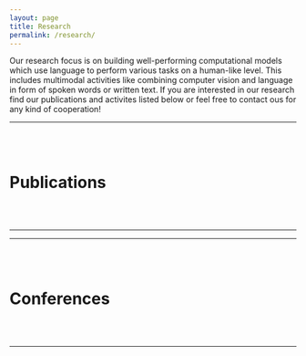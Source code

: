 ```yaml
---
layout: page
title: Research
permalink: /research/
---
```


Our research focus is on building well-performing computational models which use language 
to perform various tasks on a human-like level. This includes multimodal activities like combining
computer vision and language in form of spoken words or written text. If you are interested 
in our research find our publications and activites listed below or feel free to contact ous 
for any kind of cooperation!

______

<br/><br/>

# Publications

<!-- 
### Image2Latex: Transferring Images into LaTex Code using Deep Learning Methods
__Resources__: 
- https://arxiv.org/abs/1908.11415 
- https://mathpix.com/ 

__Contact__: sina.zarrieß@uni-jena.de 
-->

<br/><br/>

______

______

<br/><br/>

# Conferences 

<!--
### Image2Latex: Transferring Images into LaTex Code using Deep Learning Methods
__Resources__: 
- https://arxiv.org/abs/1908.11415
- https://mathpix.com/

__Contact__: sina.zarrieß@uni-jena.de 
-->

<br/><br/>

______